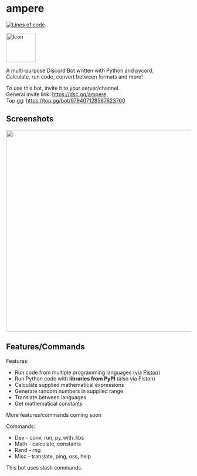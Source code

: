 # ampere
[![Lines of code](https://tokei.rs/b1/github/czlucius/ampere?category=code)](https://github.com/czlucius/ampere)

<img src="https://user-images.githubusercontent.com/58442255/189476048-affd92ce-1521-41a5-bbf7-0ba73ef81e7a.png" height=80 alt="Icon"/>  

A multi-purpose Discord Bot written with Python and pycord.  
Calculate, run code, convert between formats and more!

To use this bot, invite it to your server/channel.  
General invite link: https://dsc.gg/ampere  
Top.gg: https://top.gg/bot/979407128567623760

## Screenshots
<img src="https://user-images.githubusercontent.com/58442255/189299429-c1b57f62-71da-4466-b104-db9a00734100.png" height="550"></img>

## Features/Commands

Features:
- Run code from multiple programming languages (via [Piston](https://github.com/engineer-man/piston))
- Run Python code with **libraries from PyPI** (also via Piston)
- Calculate supplied mathematical expressions
- Generate random numbers in supplied range
- Translate between languages
- Get mathematical constants

More features/commands coming soon


Commands:
- Dev - conv, run, py_with_libs
- Math - calculate, constants
- Rand - rng
- Misc - translate, ping, oss, help

This bot uses slash commands.
